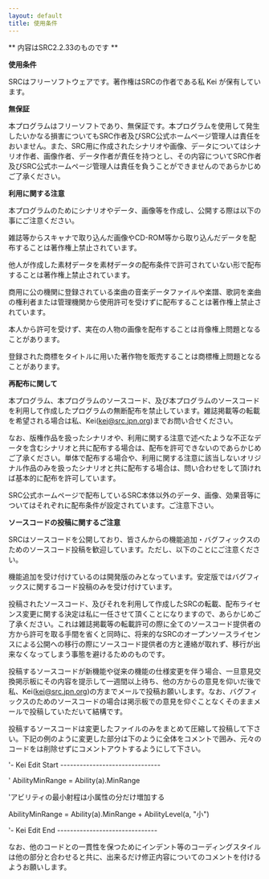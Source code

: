 ```yaml
---
layout: default
title: 使用条件
---
```

** 内容はSRC2.2.33のものです **

**使用条件**

SRCはフリーソフトウェアです。著作権はSRCの作者である私 Kei が保有しています。

**無保証**

本プログラムはフリーソフトであり、無保証です。本プログラムを使用して発生したいかなる損害についてもSRC作者及びSRC公式ホームページ管理人は責任をおいません。また、SRC用に作成されたシナリオや画像、データについてはシナリオ作者、画像作者、データ作者が責任を持つとし、その内容についてSRC作者及びSRC公式ホームページ管理人は責任を負うことができませんのであらかじめご了承ください。

**利用に関する注意**

本プログラムのためにシナリオやデータ、画像等を作成し、公開する際は以下の事にご注意ください。

雑誌等からスキャナで取り込んだ画像やCD-ROM等から取り込んだデータを配布することは著作権上禁止されています。

他人が作成した素材データを素材データの配布条件で許可されていない形で配布することは著作権上禁止されています。

商用に公の機関に登録されている楽曲の音楽データファイルや楽譜、歌詞を楽曲の権利者または管理機関から使用許可を受けずに配布することは著作権上禁止されています。

本人から許可を受けず、実在の人物の画像を配布することは肖像権上問題となることがあります。

登録された商標をタイトルに用いた著作物を販売することは商標権上問題となることがあります。

**再配布に関して**

本プログラム、本プログラムのソースコード、及び本プログラムのソースコードを利用して作成したプログラムの無断配布を禁止しています。雑誌掲載等の転載を希望される場合は私、Kei(kei@src.jpn.org)までお問い合せください。

なお、版権作品を扱ったシナリオや、利用に関する注意で述べたような不正なデータを含むシナリオと共に配布する場合は、配布を許可できないのであらかじめご了承ください。単体で配布する場合や、利用に関する注意に該当しないオリジナル作品のみを扱ったシナリオと共に配布する場合は、問い合わせをして頂ければ基本的に配布を許可しています。

SRC公式ホームページで配布しているSRC本体以外のデータ、画像、効果音等についてはそれぞれに配布条件が設定されています。ご注意下さい。

**ソースコードの投稿に関するご注意**

SRCはソースコードを公開しており、皆さんからの機能追加・バグフィックスのためのソースコード投稿を歓迎しています。ただし、以下のことにご注意ください。

機能追加を受け付けているのは開発版のみとなっています。安定版ではバグフィックスに関するコード投稿のみを受け付けています。

投稿されたソースコード、及びそれを利用して作成したSRCの転載、配布ライセンス変更に関する決定は私に一任させて頂くことになりますので、あらかじめご了承ください。これは雑誌掲載等の転載許可の際に全てのソースコード提供者の方から許可を取る手間を省くと同時に、将来的なSRCのオープンソースライセンスによる公開への移行の際にソースコード提供者の方と連絡が取れず、移行が出来なくなってしまう事態を避けるためのものです。

投稿するソースコードが新機能や従来の機能の仕様変更を伴う場合、一旦意見交換掲示板にその内容を提示して一週間以上待ち、他の方からの意見を仰いだ後で私、Kei(kei@src.jpn.org)の方までメールで投稿お願いします。なお、バグフィックスのためのソースコードの場合は掲示板での意見を仰ぐことなくそのままメールで投稿していただいて結構です。

投稿するソースコードは変更したファイルのみをまとめて圧縮して投稿して下さい。下記の例のように変更した部分は下のように全体をコメントで囲み、元々のコードをは削除せずにコメントアウトするようにして下さい。

'- Kei Edit Start -------------------------------

'    AbilityMinRange = Ability(a).MinRange

'アビリティの最小射程は小属性の分だけ増加する

AbilityMinRange = Ability(a).MinRange + AbilityLevel(a, "小")

'- Kei Edit End -------------------------------

なお、他のコードとの一貫性を保つためにインデント等のコーディングスタイルは他の部分と合わせると共に、出来るだけ修正内容についてのコメントを付けるようお願いします。
